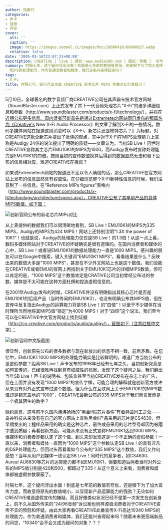 ```yaml
---
author: 短歌行
categories:
- 声卡
- 音频
- 评论
cover:
  alt: ''
  caption: ''
  image: https://images.soomal.cc/images/doc/20090416/00000827.webp
  relative: false
date: '2005-05-16T23:07:31+08:00'
description: CREATIVE | live | 源自：www.audio100.com | 版权：转载 |  平均/总评分：00.00/0
summary: 时隔七年，这个疑问浮出水面！到底是七年前的数值有夸张，还是眼下为了加大宣传力度，而故意将原先的数值缩小，以显现新产品运算能力的强劲？无论如何CREATIVE难逃虚假宣传的嫌疑，而且好像类似状况已经不是第一次发生在创新身上，前不久从国外传来的“24/96音频”诉讼案也同样源自消费者对于CREATIVE宣传不实的愤怒和怀疑。由此大家再看CREATIVE此番宣传X-Fi高达10340
  MIPS的处理能力，作为普通消费者和媒体，我们还能兴奋得起来吗？
tags:
- X-Fi
title: 时隔七年，疑问浮出水面 CREATIVE 新老芯片 MIPS 参数对比引发疑点！
---
```


5月10日，全球著名的数字音频厂商CREATIVE公司在其声霸卡技术官方网站（SoundBlaster.com）上正式发布了其下一代音频处理芯片“X-Fi”的诸多详细信息和参数（http://www.soundblaster.com/products/x-fi/technology/），并将在近期公布更多信息。国内读者可能首先是通过Extremetech网站同日发布的那篇名为《Creative's New X-Fi Audio Processor》的文章了解到X-Fi的一些情况。数码多媒体网站在报道这则消息时以《X-Fi，新芯片还是模特芯片？》为标题，对CREATIVE这款全新芯片提出了批评的观点，其中对于X-Fi在MIPS处理能力上宣称是Audigy 24倍的说法提出了明确的质疑――文章认为，当初SB Live！问世时CREATIVE宣称其主芯片EMU10K1的MIPS为1000，而Audigy发布时宣称处理能力是EMU10K1的四倍，按照当初的宣传数值换算后得到的数据显然无法和眼下公布的信息相对应，难道CREATIVE在撒谎？

如果说Extremetech网站的报道还不足以令人确信的话，那么CREATIVE在官方网站上发布的信息显然具有权威性。在仔细浏览整个X-Fi新特性信息的时候，我们注意到了一些信息。在“Reference MIPs figures”表格内（http://www.soundblaster.com/products/x-fi/technology/architecture/specs.asp），CREATIVE公布了其早前产品的具体MIPS数值，如下图：

![创新官网公布的新老芯片MIPs对比](https://images.soomal.cc/images/doc/20090416/00000826.webp)



从上表提供的数据我们可以很清晰地看到，SB Live！EMU10K1的MIPS为335 MIPS，Audigy的MIPS为424 MIPS！网站上还特别注明“1.3X the power of 10K1”！也就是说，Audigy的处理能力仅仅是SB Live！的1.3倍！从这一点上看，数码多媒体网站对于CREATIVE的怀疑确实是很有道理的。在国内消费者和媒体的心中，SB Live！或者说EMU10K1的数据处理能力一直是1000 MIPS。感兴趣的朋友可以在Google中搜索，键入关键词“EMU10K1 MIPS”，看看结果是什么？反映出来的数值大多是“1000 MIPS”，甚至在不少外文网站上也是这个数值。我们没能在CREATIVE或者EMU的官网上再找到关于EMU10K1芯片的详细MIPS数值，但可以肯定的是，“1000 MIPS”这个数值肯定是CRATIVE公司当初曾经公布过的参数，媒体是不太可能在这种方面杜撰和捏造虚假信息的。

在2001年Audigy发布的时候，CREATIVE并没有明确指出其核心芯片是否是EMU10K1的后续产品（当时传闻的EMU10K2），也没有明确公布其MIPS值，但在宣传中反复指出Audigy的运算能力将是SB Live！的“四倍”！以至于不少媒体在当时理所当然地将其MIPS值“锁定”为4000 MIPS！对于“四倍”这个说法，我们至今可以在CREATIVE中文官方网站上找到证据（http://cn.creative.com/products/audio/audigy/），截图如下（注意红框中文字）：

![创新官网中文版截图](https://images.soomal.cc/images/doc/20090416/00000827.webp)



很显然，创新原先公布的很多数据与现在新放出的信息不相一致，前后矛盾。在记忆中，EMU10K1 1000 MIPS的处理能力确实是比较鲜明的，难道厂方当初公布的是虚假参数？距离SB Live！声卡发布的1998年已经有七年之久，当初创新究竟是如何宣传的，已经很难再找到具有权威性的档案。发现了这个疑问之后，我们翻出当年SB Live！声卡的说明书、包装盒甚至当初CREATIVE发布在杂志上的广告，但在上面并没有发现“1000 MIPS”的宣传字样，可能合理的解释就是创新官方或许从来没有对外正式宣布过这个数值。但为什么在互联网上关于EMU10K1的MIPS数值却是铺天盖地的“1000”，CREATIVE最新公布的335 MIPS对于我们而言反而是一个极其陌生的数字？

隐约感觉，这与前不久国内沸沸扬扬的“黑金II假芯片事件”有着异曲同工之处――岛谷科技从来没有在自己的官方网站上宣称黑金II产品采用的芯片是CS4630，但早期发出的工程样品采用的确实是这种芯片，最终成品采用的芯片型号却因为被磨字遭到质疑；再看创新方面，可能从来没有正式宣称EMU10K1达到1000 MIPS，但媒体和消费者却都认定了这个值，到头来却发现这是一个不正确的虚假参数！一直以来，消费者和媒体一直因为“1000 MIPS”这个参数认定SB Live！的具有非凡的DSP处理能力，但回过头再看看如今公布的“335 MIPS”这个数值，我们又作何感想？当年从用户到媒体一致认定SB Live！同时代的竞争者，如CS4630、Aureal AU8830等芯片的运算能力都不如EMU10K1，但要知道后两者当时对外公布的MIPS值分别是420和500，都超过了335！从这个意义上来看，消费者和媒体都被虚假参数蒙蔽了。

时隔七年，这个疑问浮出水面！到底是七年前的数值有夸张，还是眼下为了加大宣传力度，而故意将原先的数值缩小，以显现新产品运算能力的强劲？无论如何CREATIVE难逃虚假宣传的嫌疑，而且好像类似状况已经不是第一次发生在创新身上，前不久从国外传来的“24/96音频”诉讼案也同样源自消费者对于CREATIVE宣传不实的愤怒和怀疑。由此大家再看CREATIVE此番宣传X-Fi高达10340 MIPS的处理能力，作为普通消费者和媒体，我们还能兴奋得起来吗？随着未来更高端新品的问世，“10340”会不会又成为疑问的对象？？？